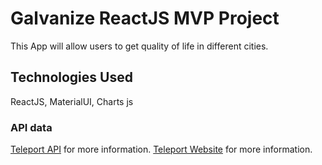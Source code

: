 # Galvanize ReactJS MVP Project

This App will allow users to get quality of life in different cities.

## Technologies Used

ReactJS, MaterialUI, Charts js

### API data

[Teleport API](https://api.teleport.org/api/) for more information.
[Teleport Website](https://teleport.org/) for more information.
